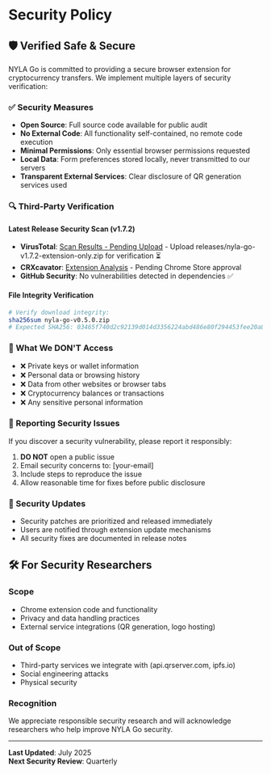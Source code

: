 # Security Policy

## 🛡️ Verified Safe & Secure

NYLA Go is committed to providing a secure browser extension for cryptocurrency transfers. We implement multiple layers of security verification:

### ✅ Security Measures
- **Open Source**: Full source code available for public audit
- **No External Code**: All functionality self-contained, no remote code execution
- **Minimal Permissions**: Only essential browser permissions requested
- **Local Data**: Form preferences stored locally, never transmitted to our servers
- **Transparent External Services**: Clear disclosure of QR generation services used

### 🔍 Third-Party Verification

#### Latest Release Security Scan (v1.7.2)
- **VirusTotal**: [Scan Results - Pending Upload](https://www.virustotal.com/) - Upload releases/nyla-go-v1.7.2-extension-only.zip for verification ⏳
- **CRXcavator**: [Extension Analysis](https://crxcavator.io/report/[extension-id]) - Pending Chrome Store approval
- **GitHub Security**: No vulnerabilities detected in dependencies ✅

#### File Integrity Verification
```bash
# Verify download integrity:
sha256sum nyla-go-v0.5.0.zip
# Expected SHA256: 03465f740d2c92139d014d3356224abd486e80f294453fee20a80f66bbdce797
```

### 🔐 What We DON'T Access
- ❌ Private keys or wallet information
- ❌ Personal data or browsing history  
- ❌ Data from other websites or browser tabs
- ❌ Cryptocurrency balances or transactions
- ❌ Any sensitive personal information

### 🚨 Reporting Security Issues

If you discover a security vulnerability, please report it responsibly:

1. **DO NOT** open a public issue
2. Email security concerns to: [your-email]
3. Include steps to reproduce the issue
4. Allow reasonable time for fixes before public disclosure

### 📝 Security Updates

- Security patches are prioritized and released immediately
- Users are notified through extension update mechanisms
- All security fixes are documented in release notes

## 🛠️ For Security Researchers

### Scope
- Chrome extension code and functionality
- Privacy and data handling practices
- External service integrations (QR generation, logo hosting)

### Out of Scope  
- Third-party services we integrate with (api.qrserver.com, ipfs.io)
- Social engineering attacks
- Physical security

### Recognition
We appreciate responsible security research and will acknowledge researchers who help improve NYLA Go security.

---

**Last Updated**: July 2025  
**Next Security Review**: Quarterly